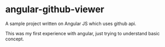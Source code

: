 # angular-github-viewer

A sample project written on Angular JS which uses github api.

This was my first experience with angular, just trying to understand basic concept.
